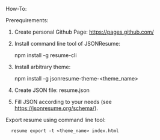 How-To:

Prerequirements:

1. Create personal Github Page: https://pages.github.com/

2. Install command line tool of JSONResume:

      npm install -g resume-cli
  
3. Install arbitrary theme:

      npm install -g jsonresume-theme-<theme_name>
  
4. Create JSON file: resume.json

5. Fill JSON according to your needs (see https://jsonresume.org/schema/).
  
Export resume using command line tool:

      resume export -t <theme_name> index.html
